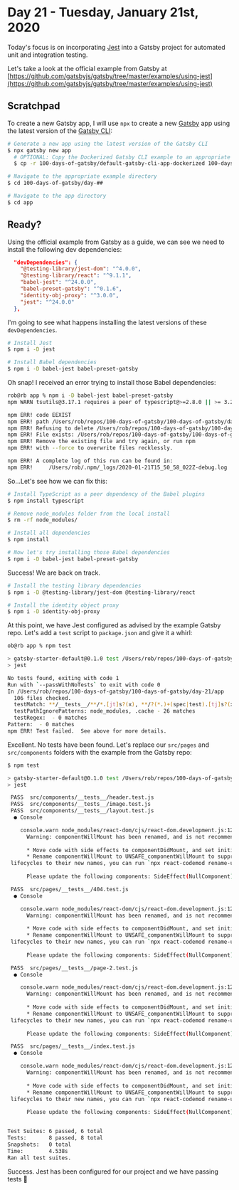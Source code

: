 # Day 21 - Tuesday, January 21st, 2020

Today's focus is on incorporating [Jest](https://jestjs.io) into a Gatsby project for automated unit and integration testing.

Let's take a look at the official example from Gatsby at [https://github.com/gatsbyjs/gatsby/tree/master/examples/using-jest](https://github.com/gatsbyjs/gatsby/tree/master/examples/using-jest)

## Scratchpad

To create a new Gatsby app, I will use `npx` to create a new [Gatsby](https://www.gatsbyjs.com) app using the latest version of the [Gatsby CLI](https://www.gatsbyjs.com):

```sh
# Generate a new app using the latest version of the Gatsby CLI
$ npx gatsby new app
  # OPTIONAL: Copy the Dockerized Gatsby CLI example to an appropriate folder for a faster starting point
  $ cp -r 100-days-of-gatsby/default-gatsby-cli-app-dockerized 100-days-of-gatsby/day-##

# Navigate to the appropriate example directory
$ cd 100-days-of-gatsby/day-##

# Navigate to the app directory
$ cd app
```

## Ready?

Using the official example from Gatsby as a guide, we can see we need to install the following dev dependencies:

```json
  "devDependencies": {
    "@testing-library/jest-dom": "^4.0.0",
    "@testing-library/react": "^9.1.1",
    "babel-jest": "^24.0.0",
    "babel-preset-gatsby": "^0.1.6",
    "identity-obj-proxy": "^3.0.0",
    "jest": "^24.0.0"
  },
```

I'm going to see what happens installing the latest versions of these `devDependencies`.

```sh
# Install Jest
$ npm i -D jest

# Install Babel dependencies
$ npm i -D babel-jest babel-preset-gatsby
```

Oh snap! I received an error trying to install those Babel dependencies:

```sh
rob@rb app % npm i -D babel-jest babel-preset-gatsby
npm WARN tsutils@3.17.1 requires a peer of typescript@>=2.8.0 || >= 3.2.0-dev || >= 3.3.0-dev || >= 3.4.0-dev || >= 3.5.0-dev || >= 3.6.0-dev || >= 3.6.0-beta || >= 3.7.0-dev || >= 3.7.0-beta but none is installed. You must install peer dependencies yourself.

npm ERR! code EEXIST
npm ERR! path /Users/rob/repos/100-days-of-gatsby/100-days-of-gatsby/day-21/app/node_modules/.bin/regjsparser
npm ERR! Refusing to delete /Users/rob/repos/100-days-of-gatsby/100-days-of-gatsby/day-21/app/node_modules/.bin/regjsparser: is outside /Users/rob/repos/100-days-of-gatsby/100-days-of-gatsby/day-21/app/node_modules/regjsparser and not a link
npm ERR! File exists: /Users/rob/repos/100-days-of-gatsby/100-days-of-gatsby/day-21/app/node_modules/.bin/regjsparser
npm ERR! Remove the existing file and try again, or run npm
npm ERR! with --force to overwrite files recklessly.

npm ERR! A complete log of this run can be found in:
npm ERR!     /Users/rob/.npm/_logs/2020-01-21T15_50_58_022Z-debug.log
```

So...Let's see how we can fix this:

```sh
# Install TypeScript as a peer dependency of the Babel plugins
$ npm install typescript

# Remove node_modules folder from the local install
$ rm -rf node_modules/

# Install all dependencies
$ npm install

# Now let's try installing those Babel dependencies
$ npm i -D babel-jest babel-preset-gatsby
```

Success! We are back on track.

```sh
# Install the testing library dependencies
$ npm i -D @testing-library/jest-dom @testing-library/react

# Install the identity object proxy
$ npm i -D identity-obj-proxy
```

At this point, we have Jest configured as advised by the example Gatsby repo. Let's add a `test` script to `package.json` and give it a whirl:

```sh
ob@rb app % npm test

> gatsby-starter-default@0.1.0 test /Users/rob/repos/100-days-of-gatsby/100-days-of-gatsby/day-21/app
> jest

No tests found, exiting with code 1
Run with `--passWithNoTests` to exit with code 0
In /Users/rob/repos/100-days-of-gatsby/100-days-of-gatsby/day-21/app
  106 files checked.
  testMatch: **/__tests__/**/*.[jt]s?(x), **/?(*.)+(spec|test).[tj]s?(x) - 7 matches
  testPathIgnorePatterns: node_modules, .cache - 26 matches
  testRegex:  - 0 matches
Pattern:  - 0 matches
npm ERR! Test failed.  See above for more details.
```

Excellent. No tests have been found. Let's replace our `src/pages` and `src/components` folders with the example from the Gatsby repo:

```sh
$ npm test

> gatsby-starter-default@0.1.0 test /Users/rob/repos/100-days-of-gatsby/100-days-of-gatsby/day-21/app
> jest

 PASS  src/components/__tests__/header.test.js
 PASS  src/components/__tests__/image.test.js
 PASS  src/components/__tests__/layout.test.js
  ● Console

    console.warn node_modules/react-dom/cjs/react-dom.development.js:12357
      Warning: componentWillMount has been renamed, and is not recommended for use. See https://fb.me/react-unsafe-component-lifecycles for details.
      
      * Move code with side effects to componentDidMount, and set initial state in the constructor.
      * Rename componentWillMount to UNSAFE_componentWillMount to suppress this warning in non-strict mode. In React 17.x, only the UNSAFE_ name will work. To rename all deprecated
 lifecycles to their new names, you can run `npx react-codemod rename-unsafe-lifecycles` in your project source folder.
      
      Please update the following components: SideEffect(NullComponent)

 PASS  src/pages/__tests__/404.test.js
  ● Console

    console.warn node_modules/react-dom/cjs/react-dom.development.js:12357
      Warning: componentWillMount has been renamed, and is not recommended for use. See https://fb.me/react-unsafe-component-lifecycles for details.
      
      * Move code with side effects to componentDidMount, and set initial state in the constructor.
      * Rename componentWillMount to UNSAFE_componentWillMount to suppress this warning in non-strict mode. In React 17.x, only the UNSAFE_ name will work. To rename all deprecated
 lifecycles to their new names, you can run `npx react-codemod rename-unsafe-lifecycles` in your project source folder.
      
      Please update the following components: SideEffect(NullComponent)

 PASS  src/pages/__tests__/page-2.test.js
  ● Console

    console.warn node_modules/react-dom/cjs/react-dom.development.js:12357
      Warning: componentWillMount has been renamed, and is not recommended for use. See https://fb.me/react-unsafe-component-lifecycles for details.
      
      * Move code with side effects to componentDidMount, and set initial state in the constructor.
      * Rename componentWillMount to UNSAFE_componentWillMount to suppress this warning in non-strict mode. In React 17.x, only the UNSAFE_ name will work. To rename all deprecated
 lifecycles to their new names, you can run `npx react-codemod rename-unsafe-lifecycles` in your project source folder.
      
      Please update the following components: SideEffect(NullComponent)

 PASS  src/pages/__tests__/index.test.js
  ● Console

    console.warn node_modules/react-dom/cjs/react-dom.development.js:12357
      Warning: componentWillMount has been renamed, and is not recommended for use. See https://fb.me/react-unsafe-component-lifecycles for details.
      
      * Move code with side effects to componentDidMount, and set initial state in the constructor.
      * Rename componentWillMount to UNSAFE_componentWillMount to suppress this warning in non-strict mode. In React 17.x, only the UNSAFE_ name will work. To rename all deprecated
 lifecycles to their new names, you can run `npx react-codemod rename-unsafe-lifecycles` in your project source folder.
      
      Please update the following components: SideEffect(NullComponent)


Test Suites: 6 passed, 6 total
Tests:       8 passed, 8 total
Snapshots:   0 total
Time:        4.538s
Ran all test suites.
```

Success. Jest has been configured for our project and we have passing tests 💯

